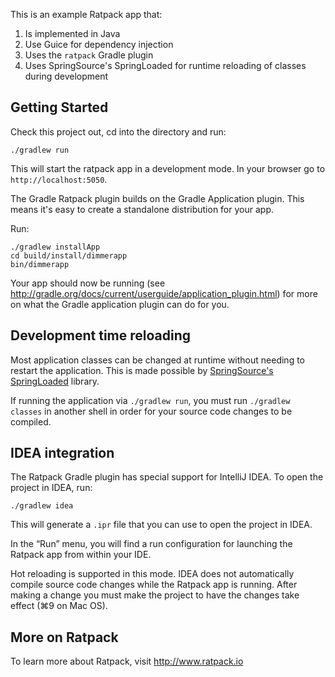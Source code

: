 This is an example Ratpack app that:

1. Is implemented in Java
2. Use Guice for dependency injection
3. Uses the `ratpack` Gradle plugin
4. Uses SpringSource's SpringLoaded for runtime reloading of classes during development

## Getting Started

Check this project out, cd into the directory and run:

    ./gradlew run

This will start the ratpack app in a development mode. In your browser go to `http://localhost:5050`.

The Gradle Ratpack plugin builds on the Gradle Application plugin. This means it's easy to create a standalone
distribution for your app.

Run:

    ./gradlew installApp
    cd build/install/dimmerapp
    bin/dimmerapp

Your app should now be running (see http://gradle.org/docs/current/userguide/application_plugin.html) for more on what
the Gradle application plugin can do for you.

## Development time reloading

Most application classes can be changed at runtime without needing to restart the application. This is made possible by
[SpringSource's SpringLoaded](https://github.com/SpringSource/spring-loaded) library.

If running the application via `./gradlew run`, you must run `./gradlew classes` in another shell in order for your source
code changes to be compiled.

## IDEA integration

The Ratpack Gradle plugin has special support for IntelliJ IDEA. To open the project in IDEA, run:

    ./gradlew idea

This will generate a `.ipr` file that you can use to open the project in IDEA.

In the “Run” menu, you will find a run configuration for launching the Ratpack app from within your IDE.

Hot reloading is supported in this mode. IDEA does not automatically compile source code changes while the Ratpack app is
running. After making a change you must make the project to have the changes take effect (⌘9 on Mac OS).

## More on Ratpack

To learn more about Ratpack, visit http://www.ratpack.io
